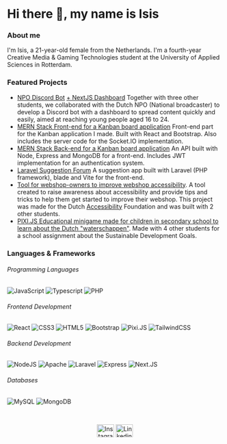 # Hi there 👋, my name is Isis  

### About me
I'm Isis, a 21-year-old female from the Netherlands. I'm a fourth-year Creative Media & Gaming Technologies student at the University of Applied Sciences in Rotterdam.

### Featured Projects
- [NPO Discord Bot](https://github.com/Isissss/npo-discord-bot) [+ NextJS Dashboard](https://github.com/Isissss/medialab-dashboard) Together with three other students, we collaborated with the Dutch NPO (National broadcaster) to develop a Discord bot with a dashboard to spread content quickly and easily, aimed at reaching young people aged 16 to 24.
- [MERN Stack Front-end for a Kanban board application](https://github.com/Isissss/MERN-Frontend) Front-end part for the Kanban application I made. Built with React and Bootstrap. Also includes the server code for the Socket.IO implementation. 
- [MERN Stack Back-end for a Kanban board application](https://github.com/Isissss/MERN-backend) An API built with Node, Express and MongoDB for a front-end. Includes JWT implementation for an authentication system.  
- [Laravel Suggestion Forum](https://github.com/Isissss/Laravel-Suggestion-App) A suggestion app built with Laravel (PHP framework), blade and Vite for the front-end.  
- [Tool for webshop-owners to improve webshop accessibility](https://github.com/Isissss/AccessibilityAID). A tool created to raise awareness about accessibility and provide tips and tricks to help them get started to improve their webshop. This project was made for the Dutch [Accessibility](https://www.accessibility.nl/) Foundation and was built with 2 other students. 
- [PIXI.JS Educational minigame made for children in secondary school to learn about the Dutch "waterschappen"](https://github.com/Isissss/CLE4/). Made with 4 other students for a school assignment about the Sustainable Development Goals. 
 
 
### Languages & Frameworks
<h6> Programming Languages  </h6>

![JavaScript](https://img.shields.io/badge/JavaScript-323330.svg?&style=flat-square&logo=javascript&logoColor=%23F7DF1E) 
![Typescript](https://img.shields.io/badge/TYPESCRIPT-%23007ACC.svg?&style=flat-square&logo=typescript&logoColor=white) 
![PHP](https://img.shields.io/badge/php-777BB4.svg?&style=flat-square&logo=PHP&logoColor=white) 
 

<h6> Frontend Development </h6>

![React](https://img.shields.io/badge/React-61DAFB?style=flat-square&logo=react&logoColor=white) 
![CSS3](https://img.shields.io/badge/CSS3-%231572B6.svg?&style=flat-square&logo=css3&logoColor=white) 
![HTML5](https://img.shields.io/badge/HTML5-E34F26.svg?&style=flat-square&logo=html5&logoColor=white) 
![Bootstrap](https://img.shields.io/badge/Bootstrap-7952B3?style=flat-square&logo=bootstrap&logoColor=white) 
![Pixi.JS](https://img.shields.io/badge/Pixi.JS-%23007ACC.svg?style=flat-square&logo=typescript&logoColor=white)
![TailwindCSS](https://img.shields.io/badge/Tailwind-06B6D4.svg?&style=flat-square&logo=tailwindcss&logoColor=white)

<h6> Backend Development </h6>

![NodeJS](https://img.shields.io/badge/NODEJS-339933.svg?&style=flat-square&logo=node.js&logoColor=white) 
![Apache](https://img.shields.io/badge/APACHE-D22128.svg?&style=flat-square&logo=apache&logoColor=white) 
![Laravel](https://img.shields.io/badge/laravel-FF2D20?style=flat-square&logo=laravel&logoColor=white) 
![Express](https://img.shields.io/badge/express-000000?style=flat-square&logo=express&logoColor=white)
![Next.JS](https://img.shields.io/badge/Nextjs-000000?style=flat-square&logo=next.js&logoColor=white)

<h6> Databases </h6> 

![MySQL](https://img.shields.io/badge/MySQL-4479A1.svg?&style=flat-square&logo=mysql&logoColor=white)
![MongoDB](https://img.shields.io/badge/MONGODB-47A248.svg?&style=flat-square&logo=mongodb&logoColor=white) 

<br>
<p align="center">
 <a href="https://instagram.com/iet.cmgt" target="blank"><img align="center" src="https://raw.githubusercontent.com/rahuldkjain/github-profile-readme-generator/master/src/images/icons/Social/instagram.svg" alt="Instagram iet.cmgt" height="30" width="40" /></a>
 <a href="https://www.linkedin.com/in/isis-ton-aa9448227/" target="blank"><img align="center" src="https://raw.githubusercontent.com/rahuldkjain/github-profile-readme-generator/master/src/images/icons/Social/linked-in-alt.svg" alt="Linkedin Isis Ton" height="30" width="40" /></a>
</p>
 
